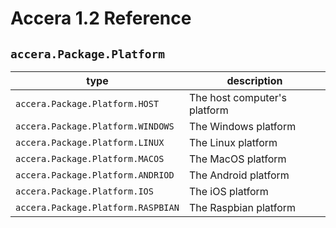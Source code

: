 [//]: # (Project: Accera)
[//]: # (Version: 1.2)

# Accera 1.2 Reference
## `accera.Package.Platform`

type | description
--- | ---
`accera.Package.Platform.HOST` | The host computer's platform
`accera.Package.Platform.WINDOWS` | The Windows platform
`accera.Package.Platform.LINUX` | The Linux platform
`accera.Package.Platform.MACOS` | The MacOS platform
`accera.Package.Platform.ANDRIOD` | The Android platform
`accera.Package.Platform.IOS` | The iOS platform
`accera.Package.Platform.RASPBIAN` | The Raspbian platform

<div style="page-break-after: always;"></div>
